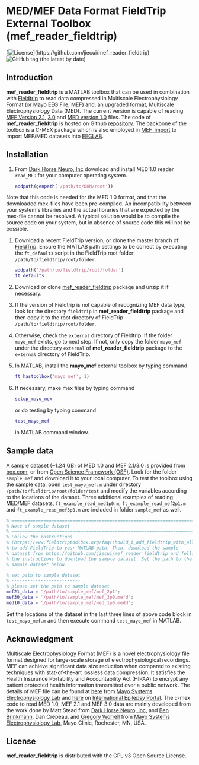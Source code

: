 MED/MEF Data Format FieldTrip External Toolbox (mef_reader_fieldtrip)
=====================================================================

[![License](https://img.shields.io/github/license/jiecui/mef_reader_fieldtrip.svg?)](https://github.com/jiecui/mef_reader_fieldtrip)
![GitHub tag (the latest by date)](https://img.shields.io/github/v/tag/jiecui/mef_reader_fieldtrip)

Introduction
------------

**mef_reader_fieldtrip** is a MATLAB toolbox that can be used in combination with [Fieldtrip](http://www.fieldtriptoolbox.org/) to read data compressed in Multiscale Electrophysiology Format (or Mayo EEG File, MEF) and, an upgraded format, Multiscale Electrophysiology Data (MED).
The current version is capable of reading [MEF Version 2.1](https://github.com/benbrinkmann/mef_lib_2_1), [3.0](https://msel.mayo.edu/codes.html) and [MED version 1.0](http://darkhorseneuro.com/) files.
The code of **mef_reader_fieldtrip** is hosted on Github [repository](https://github.com/jiecui/mef_reader_fieldtrip).
The backbone of the toolbox is a C-MEX package which is also employed in [MEF_import](https://github.com/jiecui/MEF_import) to import MEF/MED datasets into [EEGLAB](https://sccn.ucsd.edu/eeglab/index.php).

Installation
------------

1. From [Dark Horse Neuro, Inc](http://darkhorseneuro.com/) download and install MED 1.0 reader `read_MED` for your computer operating system.

    ```matlab
    addpath(genpath('/path/to/DHN/root'))
    ```
Note that this code is needed for the MED 1.0 format, and that the downloaded mex-files have been pre-compiled. An incompatibility between your system's libraries and the actual libraries that are expected by the mex-file cannot be resolved. A typical solution would be to compile the source code on your system, but in absence of source code this will not be possible.

1. Download a recent FieldTrip version, or clone the master branch of [FieldTrip](https://github.com/fieldtrip/fieldtrip). Ensure the MATLAB path settings to be correct by executing the ```ft_defaults``` script in the FieldTrip root folder: `/path/to/fieldtrip/root/folder`.

   ```matlab
   addpath('/path/to/fieldtrip/root/folder')
   ft_defaults
   ```

1. Download or clone [mef_reader_fieldtrip](https://github.com/jiecui/mef_reader_fieldtrip) package and unzip it if necessary.
1. If the version of Fieldtrip is not capable of recognizing MEF data type, look for the directory `fieldtrip` in **mef_reader_fieldtrip** package and then copy it to the root directory of FieldTrip `/path/to/fieldtrip/root/folder`.
1. Otherwise, check the `external` directory of Fieldtrip. If the folder `mayo_mef` exists, go to next step. If not, only copy the folder `mayo_mef` under the directory `external` of **mef_reader_fieldtrip** package to the `external` directory of FieldTrip.
1. In MATLAB, install the **mayo_mef** external toolbox by typing command

   ```matlab
   ft_hastoolbox('mayo_mef', 1)
   ```

1. If necessary, make mex files by typing command 

    ```matlab
    setup_mayo_mex
    ``` 

    or do testing by typing command

    ```matlab
    test_mayo_mef
    ```

    in MATLAB command window.

Sample data
-----------

A sample dataset (~1.24 GB) of MED 1.0 and MEF 2.1/3.0 is provided from [box.com](https://app.box.com/s/wwkdwl51joavrblu40v075bz2gb5fwrf), or from [Open Science Framework (OSF)](https://osf.io/q7hwe/?view_only=b30ab1f63fb041aea9b1155f71a4751a).
Look for the folder `sample_mef` and download it to your local computer.
To test the toolbox using the sample data, open `test_mayo_mef.m` under directory `/path/to/fieldtrip/root/folder/test` and modify the variables according to the locations of the dataset.
Three additional examples of reading MED/MEF datasets, `ft_example_read_med1p0.m`, `ft_example_read_mef2p1.m` and `ft_example_read_mef3p0.m` are included in folder `sample_mef` as well.

 ```matlab
 % =========================================================================
 % Note of sample dataset
 % =========================================================================
 % Follow the instructions
 % (https://www.fieldtriptoolbox.org/faq/should_i_add_fieldtrip_with_all_subdirectories_to_my_matlab_path/)
 % to add FieldTrip to your MATLAB path. Then, download the sample
 % dataset from https://github.com/jiecui/mef_reader_fieldtrip and follow
 % the instructions to download the sample dataset. Set the path to the
 % sample dataset below.

 % set path to sample dataset
 % --------------------------
 % please set the path to sample dataset
 mef21_data = '/path/to/sample_mef/mef_2p1';
 mef30_data = '/path/to/sample_mef/mef_3p0.mefd';
 med10_data = '/path/to/sample_mef/med_1p0.medd';
 ```

Set the locations of the dataset in the last three lines of above code block in `test_mayo_mef.m` and then execute command `test_mayo_mef` in MATLAB.

Acknowledgment
--------------
Multiscale Electrophysiology Format (MEF) is a novel electrophysiology file format designed for large-scale storage of electrophysiological recordings.
MEF can achieve significant data size reduction when compared to existing techniques with stat-of-the-art lossless data compression.
It satisfies the Health Insurance Portability and Accountability Act (HIPAA) to encrypt any patient protected health information transmitted over a public network.
The details of MEF file can be found at [here](https://www.mayo.edu/research/labs/epilepsy-neurophysiology/mef-example-source-code) from [Mayo Systems Electrophysiology Lab](http://msel.mayo.edu/) and [here](https://main.ieeg.org/?q=node/28) on [International Epilepsy Portal](https://main.ieeg.org).
The c-mex code to read MED 1.0, MEF 2.1 and MEF 3.0 data are mainly developed from the work done by Matt Stead from [Dark Horse Neuro, Inc](http://darkhorseneuro.com/), and [Ben Brinkmann](https://github.com/benbrinkmann/mef_lib_2_1), Dan Crepeau, and [Gregory Worrell](https://www.mayo.edu/research/faculty/worrell-gregory-a-m-d-ph-d/bio-00027235) from [Mayo Systems Electrophysiology Lab](https://msel.mayo.edu/codes.html), Mayo Clinic, Rochester, MN, USA.

License
-------
**mef_reader_fieldtrip** is distributed with the GPL v3 Open Source License.
